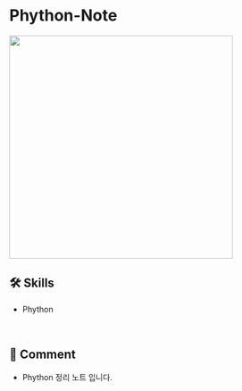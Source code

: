 # Phython-Note
<img src="https://upload.wikimedia.org/wikipedia/commons/thumb/f/f8/Python_logo_and_wordmark.svg/2880px-Python_logo_and_wordmark.svg.png" width="400px" />

<br>

## 🛠 Skills
<ul>
  <li>Phython</li>
</ul>

<br>

## 💬 Comment
<ul>
  <li>Phython 정리 노트 입니다.</li>
</ul>
